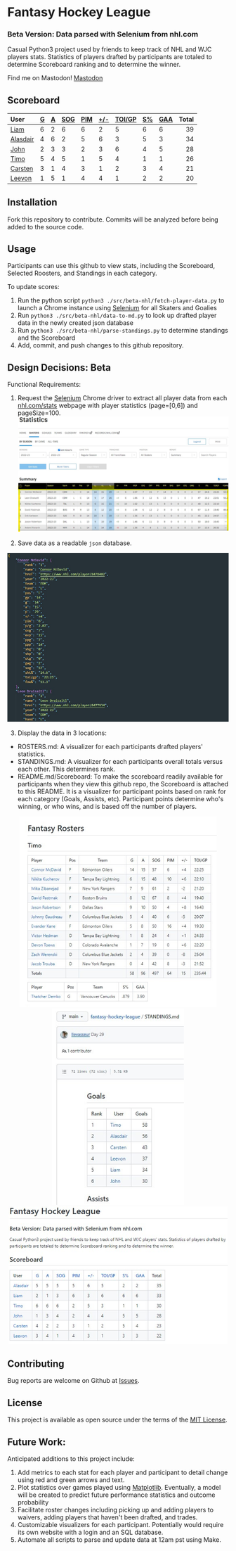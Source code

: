# Fantasy Hockey League
### Beta Version: Data parsed with Selenium from nhl.com
Casual Python3 project used by friends to keep track of NHL and WJC players stats. Statistics of players drafted by participants are totaled to determine Scoreboard ranking and to determine the winner.

 Find me on Mastodon! <a rel="me" href="https://techhub.social/@leevonlevasseur">Mastodon</a>
## Scoreboard
| User | [G](https://github.com/llevasseur/fantasy-hockey-league/blob/main/public/nhl22-23/STANDINGS.md#user-content-goals) | [A](https://github.com/llevasseur/fantasy-hockey-league/blob/main/public/nhl22-23/STANDINGS.md#user-content-assists) | [SOG](https://github.com/llevasseur/fantasy-hockey-league/blob/main/public/nhl22-23/STANDINGS.md#user-content-shots-on-goal) | [PIM](https://github.com/llevasseur/fantasy-hockey-league/blob/main/public/nhl22-23/STANDINGS.md#user-content-penalties-in-minutes) | [+/-](https://github.com/llevasseur/fantasy-hockey-league/blob/main/public/nhl22-23/STANDINGS.md#user-content-plus--minus) | [TOI/GP](https://github.com/llevasseur/fantasy-hockey-league/blob/main/public/nhl22-23/STANDINGS.md#user-content-average-time-on-ice) | [S%](https://github.com/llevasseur/fantasy-hockey-league/blob/main/public/nhl22-23/STANDINGS.md#user-content-save-percentage) | [GAA](https://github.com/llevasseur/fantasy-hockey-league/blob/main/public/nhl22-23/STANDINGS.md#user-content-goals-against-average) | Total |
| :--- | ---- | ---- | ---- | ---- | ---- | ---- | ---- | ---- |  -----: |
| [Liam](https://github.com/llevasseur/fantasy-hockey-league/blob/main/public/nhl22-23/ROSTERS.md#Liam) | 6 | 2 | 6 | 6 | 2 | 5 | 6 | 6 | 39 |
| [Alasdair](https://github.com/llevasseur/fantasy-hockey-league/blob/main/public/nhl22-23/ROSTERS.md#Alasdair) | 4 | 6 | 2 | 5 | 6 | 3 | 5 | 3 | 34 |
| [John](https://github.com/llevasseur/fantasy-hockey-league/blob/main/public/nhl22-23/ROSTERS.md#John) | 2 | 3 | 3 | 2 | 3 | 6 | 4 | 5 | 28 |
| [Timo](https://github.com/llevasseur/fantasy-hockey-league/blob/main/public/nhl22-23/ROSTERS.md#Timo) | 5 | 4 | 5 | 1 | 5 | 4 | 1 | 1 | 26 |
| [Carsten](https://github.com/llevasseur/fantasy-hockey-league/blob/main/public/nhl22-23/ROSTERS.md#Carsten) | 3 | 1 | 4 | 3 | 1 | 2 | 3 | 4 | 21 |
| [Leevon](https://github.com/llevasseur/fantasy-hockey-league/blob/main/public/nhl22-23/ROSTERS.md#Leevon) | 1 | 5 | 1 | 4 | 4 | 1 | 2 | 2 | 20 |
## Installation
Fork this repository to contribute. Commits will be analyzed before being added to the source code.
## Usage
Participants can use this github to view stats, including the Scoreboard, Selected Roosters, and Standings in each category.

To update scores:
1. Run the python script `python3 ./src/beta-nhl/fetch-player-data.py` to launch a Chrome instance using [Selenium](https://selenium-python.readthedocs.io/) for all Skaters and Goalies
2. Run `python3 ./src/beta-nhl/data-to-md.py` to look up drafted player data in the newly created json database
3. Run `python3 ./src/beta-nhl/parse-standings.py` to determine standings and the Scoreboard
4. Add, commit, and push changes to this github repository.
## Design Decisions: Beta
Functional Requirements:
1. Request the [Selenium](https://selenium-python.readthedocs.io/) Chrome driver to extract all player data from each [nhl.com/stats](https://www.nhl.com/stats/skaters?reportType=season&seasonFrom=20222023&seasonTo=20222023&gameType=2&filter=gamesPlayed,gte,1&sort=points,goals,assists&page=0&pageSize=100) webpage with player statistics (page=[0,6]) and pageSize=100.
<kbd>![nhl.com stats webpage example](/public/images/selenium_source.jpg)</kbd>

2. Save data as a readable `json` database.

<kbd>![json database entry example](/public/images/new_json_database.jpg)</kbd>

3. Display the data in 3 locations: 
* ROSTERS.md: A visualizer for each participants drafted players' statistics. 
* STANDINGS.md: A visualizer for each participants overall totals versus each other. This determines rank. 
* README.md/Scoreboard: To make the scoreboard readily available for participants when they view this github repo, the Scoreboard is attached to this README. It is a visualizer for participant points based on rank for each category (Goals, Assists, etc). Participant points determine who's winning, or who wins, and is based off the number of players.
<p align='center'><kbd><img src='/public/images/roster_example.jpg' width='450' /></kbd><kbd><img src='/public/images/standings_example.jpg' width='300' /></kbd><kbd><img src='/public/images/scoreboard_example.jpg' width='500' /></kbd></p>

## Contributing
Bug reports are welcome on Github at [Issues](https://github.com/llevasseur/world-juniors-2022/issues).
## License
This project is available as open source under the terms of the [MIT License](https://opensource.org/licenses/MIT).
## Future Work:
Anticipated additions to this project include:
1. Add metrics to each stat for each player and participant to detail change using red and green arrows and text.
2. Plot statistics over games played using [Matplotlib](https://matplotlib.org/). Eventually, a model will be created to predict future performance statistics and outcome probability
3. Facilitate roster changes including picking up and adding players to waivers, adding players that haven't been drafted, and trades.
4. Customizable visualizers for each participant. Potentially would require its own website with a login and an SQL database.
5. Automate all scripts to parse and update data at 12am pst using Make.